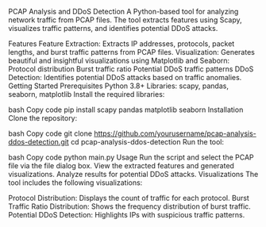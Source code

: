 PCAP Analysis and DDoS Detection
A Python-based tool for analyzing network traffic from PCAP files. The tool extracts features using Scapy, visualizes traffic patterns, and identifies potential DDoS attacks.

Features
Feature Extraction: Extracts IP addresses, protocols, packet lengths, and burst traffic patterns from PCAP files.
Visualization: Generates beautiful and insightful visualizations using Matplotlib and Seaborn:
Protocol distribution
Burst traffic ratio
Potential DDoS traffic patterns
DDoS Detection: Identifies potential DDoS attacks based on traffic anomalies.
Getting Started
Prerequisites
Python 3.8+
Libraries: scapy, pandas, seaborn, matplotlib
Install the required libraries:

bash
Copy code
pip install scapy pandas matplotlib seaborn
Installation
Clone the repository:

bash
Copy code
git clone https://github.com/yourusername/pcap-analysis-ddos-detection.git
cd pcap-analysis-ddos-detection
Run the tool:

bash
Copy code
python main.py
Usage
Run the script and select the PCAP file via the file dialog box.
View the extracted features and generated visualizations.
Analyze results for potential DDoS attacks.
Visualizations
The tool includes the following visualizations:

Protocol Distribution: Displays the count of traffic for each protocol.
Burst Traffic Ratio Distribution: Shows the frequency distribution of burst traffic.
Potential DDoS Detection: Highlights IPs with suspicious traffic patterns.
